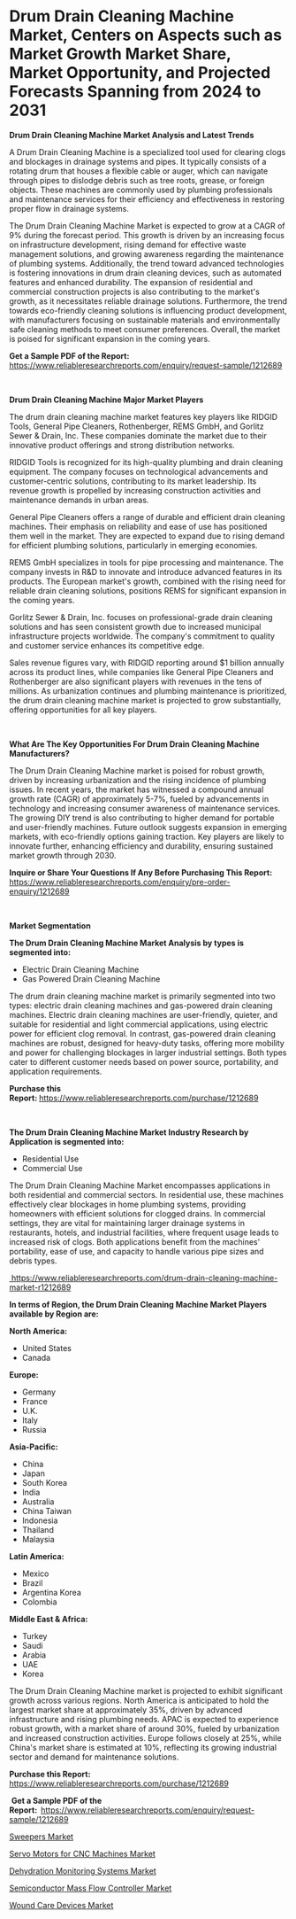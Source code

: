 <p><h1>Drum Drain Cleaning Machine Market, Centers on Aspects such as Market Growth Market Share, Market Opportunity, and Projected Forecasts Spanning from 2024 to 2031</h1></p><p><strong>Drum Drain Cleaning Machine Market Analysis and Latest Trends</strong></p>
<p><p>A Drum Drain Cleaning Machine is a specialized tool used for clearing clogs and blockages in drainage systems and pipes. It typically consists of a rotating drum that houses a flexible cable or auger, which can navigate through pipes to dislodge debris such as tree roots, grease, or foreign objects. These machines are commonly used by plumbing professionals and maintenance services for their efficiency and effectiveness in restoring proper flow in drainage systems.</p><p>The Drum Drain Cleaning Machine Market is expected to grow at a CAGR of 9% during the forecast period. This growth is driven by an increasing focus on infrastructure development, rising demand for effective waste management solutions, and growing awareness regarding the maintenance of plumbing systems. Additionally, the trend toward advanced technologies is fostering innovations in drum drain cleaning devices, such as automated features and enhanced durability. The expansion of residential and commercial construction projects is also contributing to the market's growth, as it necessitates reliable drainage solutions. Furthermore, the trend towards eco-friendly cleaning solutions is influencing product development, with manufacturers focusing on sustainable materials and environmentally safe cleaning methods to meet consumer preferences. Overall, the market is poised for significant expansion in the coming years.</p></p>
<p><strong>Get a Sample PDF of the Report:&nbsp;</strong> <a href="https://www.reliableresearchreports.com/enquiry/request-sample/1212689?utm_campaign=28&utm_medium=2&utm_source=Github&utm_content=ia&utm_term=17122024&utm_id=drum-drain-cleaning-machine">https://www.reliableresearchreports.com/enquiry/request-sample/1212689</a></p>
<p>&nbsp;</p>
<p><strong>Drum Drain Cleaning Machine Major Market Players</strong></p>
<p><p>The drum drain cleaning machine market features key players like RIDGID Tools, General Pipe Cleaners, Rothenberger, REMS GmbH, and Gorlitz Sewer & Drain, Inc. These companies dominate the market due to their innovative product offerings and strong distribution networks.</p><p>RIDGID Tools is recognized for its high-quality plumbing and drain cleaning equipment. The company focuses on technological advancements and customer-centric solutions, contributing to its market leadership. Its revenue growth is propelled by increasing construction activities and maintenance demands in urban areas.</p><p>General Pipe Cleaners offers a range of durable and efficient drain cleaning machines. Their emphasis on reliability and ease of use has positioned them well in the market. They are expected to expand due to rising demand for efficient plumbing solutions, particularly in emerging economies.</p><p>REMS GmbH specializes in tools for pipe processing and maintenance. The company invests in R&D to innovate and introduce advanced features in its products. The European market's growth, combined with the rising need for reliable drain cleaning solutions, positions REMS for significant expansion in the coming years.</p><p>Gorlitz Sewer & Drain, Inc. focuses on professional-grade drain cleaning solutions and has seen consistent growth due to increased municipal infrastructure projects worldwide. The company's commitment to quality and customer service enhances its competitive edge.</p><p>Sales revenue figures vary, with RIDGID reporting around $1 billion annually across its product lines, while companies like General Pipe Cleaners and Rothenberger are also significant players with revenues in the tens of millions. As urbanization continues and plumbing maintenance is prioritized, the drum drain cleaning machine market is projected to grow substantially, offering opportunities for all key players.</p></p>
<p>&nbsp;</p>
<p><strong>What Are The Key Opportunities For Drum Drain Cleaning Machine Manufacturers?</strong></p>
<p><p>The Drum Drain Cleaning Machine market is poised for robust growth, driven by increasing urbanization and the rising incidence of plumbing issues. In recent years, the market has witnessed a compound annual growth rate (CAGR) of approximately 5-7%, fueled by advancements in technology and increasing consumer awareness of maintenance services. The growing DIY trend is also contributing to higher demand for portable and user-friendly machines. Future outlook suggests expansion in emerging markets, with eco-friendly options gaining traction. Key players are likely to innovate further, enhancing efficiency and durability, ensuring sustained market growth through 2030.</p></p>
<p><strong>Inquire or Share Your Questions If Any Before Purchasing This Report:</strong> <a href="https://www.reliableresearchreports.com/enquiry/pre-order-enquiry/1212689?utm_campaign=28&utm_medium=2&utm_source=Github&utm_content=ia&utm_term=17122024&utm_id=drum-drain-cleaning-machine">https://www.reliableresearchreports.com/enquiry/pre-order-enquiry/1212689</a></p>
<p>&nbsp;</p>
<p><strong>Market Segmentation</strong></p>
<p><strong>The Drum Drain Cleaning Machine Market Analysis by types is segmented into:</strong></p>
<p><ul><li>Electric Drain Cleaning Machine</li><li>Gas Powered Drain Cleaning Machine</li></ul></p>
<p><p>The drum drain cleaning machine market is primarily segmented into two types: electric drain cleaning machines and gas-powered drain cleaning machines. Electric drain cleaning machines are user-friendly, quieter, and suitable for residential and light commercial applications, using electric power for efficient clog removal. In contrast, gas-powered drain cleaning machines are robust, designed for heavy-duty tasks, offering more mobility and power for challenging blockages in larger industrial settings. Both types cater to different customer needs based on power source, portability, and application requirements.</p></p>
<p><strong>Purchase this Report:&nbsp;</strong><a href="https://www.reliableresearchreports.com/purchase/1212689?utm_campaign=28&utm_medium=2&utm_source=Github&utm_content=ia&utm_term=17122024&utm_id=drum-drain-cleaning-machine">https://www.reliableresearchreports.com/purchase/1212689</a></p>
<p>&nbsp;</p>
<p><strong>The Drum Drain Cleaning Machine Market Industry Research by Application is segmented into:</strong></p>
<p><ul><li>Residential Use</li><li>Commercial Use</li></ul></p>
<p><p>The Drum Drain Cleaning Machine Market encompasses applications in both residential and commercial sectors. In residential use, these machines effectively clear blockages in home plumbing systems, providing homeowners with efficient solutions for clogged drains. In commercial settings, they are vital for maintaining larger drainage systems in restaurants, hotels, and industrial facilities, where frequent usage leads to increased risk of clogs. Both applications benefit from the machines' portability, ease of use, and capacity to handle various pipe sizes and debris types.</p></p>
<p><a href="https://www.reliableresearchreports.com/drum-drain-cleaning-machine-market-r1212689?utm_campaign=28&utm_medium=2&utm_source=Github&utm_content=ia&utm_term=17122024&utm_id=drum-drain-cleaning-machine">&nbsp;https://www.reliableresearchreports.com/drum-drain-cleaning-machine-market-r1212689</a></p>
<p><strong>In terms of Region, the Drum Drain Cleaning Machine Market Players available by Region are:</strong></p>
<p>
    <p> <strong> North America: </strong>
        <ul>
            <li>United States</li>
            <li>Canada</li>
        </ul>
        </p> 
    <p> <strong> Europe: </strong>
        <ul>
            <li>Germany</li>
            <li>France</li>
            <li>U.K.</li>
            <li>Italy</li>
            <li>Russia</li>
        </ul>
        </p> 
    <p> <strong> Asia-Pacific: </strong>
        <ul>
            <li>China</li>
            <li>Japan</li>
            <li>South Korea</li>
            <li>India</li>
            <li>Australia</li>
            <li>China Taiwan</li>
            <li>Indonesia</li>
            <li>Thailand</li>
            <li>Malaysia</li>
        </ul>
        </p> 
    <p> <strong> Latin America: </strong>
        <ul>
            <li>Mexico</li>
            <li>Brazil</li>
            <li>Argentina Korea</li>
            <li>Colombia</li>
        </ul>
        </p> 
    <p> <strong> Middle East & Africa: </strong>
        <ul>
            <li>Turkey</li>
            <li>Saudi</li>
            <li>Arabia</li>
            <li>UAE</li>
            <li>Korea</li>
        </ul>
    </p>
    </p>
<p><p>The Drum Drain Cleaning Machine market is projected to exhibit significant growth across various regions. North America is anticipated to hold the largest market share at approximately 35%, driven by advanced infrastructure and rising plumbing needs. APAC is expected to experience robust growth, with a market share of around 30%, fueled by urbanization and increased construction activities. Europe follows closely at 25%, while China's market share is estimated at 10%, reflecting its growing industrial sector and demand for maintenance solutions.</p></p>
<p><strong>Purchase this Report: </strong><a href="https://www.reliableresearchreports.com/purchase/1212689?utm_campaign=28&utm_medium=2&utm_source=Github&utm_content=ia&utm_term=17122024&utm_id=drum-drain-cleaning-machine">https://www.reliableresearchreports.com/purchase/1212689</a></p>
<p>&nbsp;<strong>Get a Sample PDF of the Report:&nbsp;&nbsp;</strong><a href="https://www.reliableresearchreports.com/enquiry/request-sample/1212689?utm_campaign=28&utm_medium=2&utm_source=Github&utm_content=ia&utm_term=17122024&utm_id=drum-drain-cleaning-machine">https://www.reliableresearchreports.com/enquiry/request-sample/1212689</a></p>
<p><strong></strong></p>
<p><p><a href="https://www.linkedin.com/pulse/sweepers-market-trend-shows-promising-future-projected-cagr-khlwe?utm_campaign=28&utm_medium=2&utm_source=Github&utm_content=ia&utm_term=17122024&utm_id=drum-drain-cleaning-machine">Sweepers Market</a></p><p><a href="https://github.com/BellAuer/Market-Research-Report-List-1/blob/main/servo-motors-for-cnc-machines-market.md?utm_campaign=28&utm_medium=2&utm_source=Github&utm_content=ia&utm_term=17122024&utm_id=drum-drain-cleaning-machine">Servo Motors for CNC Machines Market</a></p><p><a href="https://www.linkedin.com/pulse/growth-projections-dehydration-monitoring-systems-market-pfcge?utm_campaign=28&utm_medium=2&utm_source=Github&utm_content=ia&utm_term=17122024&utm_id=drum-drain-cleaning-machine">Dehydration Monitoring Systems Market</a></p><p><a href="https://github.com/indrystar/Market-Research-Report-List-5/blob/main/semiconductor-mass-flow-controller-market.md?utm_campaign=28&utm_medium=2&utm_source=Github&utm_content=ia&utm_term=17122024&utm_id=drum-drain-cleaning-machine">Semiconductor Mass Flow Controller Market</a></p><p><a href="https://www.linkedin.com/pulse/future-wound-care-devices-latest-trends-development-expected-wxnke?utm_campaign=28&utm_medium=2&utm_source=Github&utm_content=ia&utm_term=17122024&utm_id=drum-drain-cleaning-machine">Wound Care Devices Market</a></p></p>